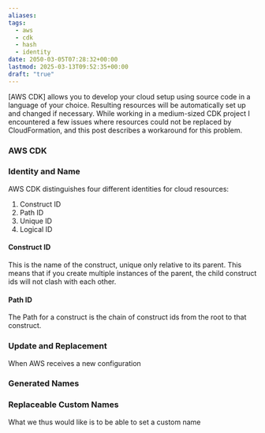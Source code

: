 ```yaml
---
aliases: 
tags:
  - aws
  - cdk
  - hash
  - identity
date: 2050-03-05T07:28:32+00:00
lastmod: 2025-03-13T09:52:35+00:00
draft: "true"
---
```

[AWS CDK] allows you to develop your cloud setup using source code in a language of your choice. Resulting resources will be automatically set up and changed if necessary. While working in a medium-sized CDK project I encountered a few issues where resources could not be replaced by CloudFormation, and this post describes a workaround for this problem.

### AWS CDK


### Identity and Name
AWS CDK distinguishes four different identities for cloud resources:
1. Construct ID
2. Path ID
3. Unique ID
4. Logical ID

#### Construct ID
This is the name of the construct, unique only relative to its parent. This means that if you create multiple instances of the parent, the child construct ids will not clash with each other.

#### Path ID
The Path for a construct is the chain of construct ids from the root to that construct. 

### Update and Replacement
When AWS receives a new configuration

### Generated Names

### Replaceable Custom Names
What we thus would like is to be able to set a custom name